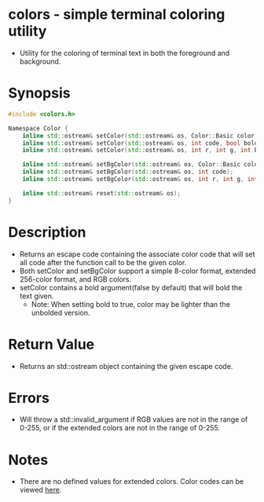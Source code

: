 # colors - simple terminal coloring utility
- Utility for the coloring of terminal text in both the foreground and background.
# Synopsis
```cpp
#include <colors.h>

Namespace Color {
    inline std::ostream& setColor(std::ostream& os, Color::Basic color, bool bold = false);
    inline std::ostream& setColor(std::ostream& os, int code, bool bold = false);
    inline std::ostream& setColor(std::ostream& os, int r, int g, int b, bool bold = false);

    inline std::ostream& setBgColor(std::ostream& os, Color::Basic color);
    inline std::ostream& setBgColor(std::ostream& os, int code);
    inline std::ostream& setBgColor(std::ostream& os, int r, int g, int b);

    inline std::ostream& reset(std::ostream& os);
}
```

# Description
- Returns an escape code containing the associate color code that will set all code after the function call to be the given color. 
- Both setColor and setBgColor support a simple 8-color format, extended 256-color format, and RGB colors.
- setColor contains a bold argument(false by default) that will bold the text given.
    - Note: When setting bold to true, color may be lighter than the unbolded version.

# Return Value
- Returns an std::ostream object containing the given escape code.

# Errors
- Will throw a std::invalid_argument if RGB values are not in the range of 0-255, or if the extended colors are  not in the range of 0-255.

# Notes
- There are no defined values for extended colors. Color codes can be viewed [here](https://misc.flogisoft.com/bash/tip_colors_and_formatting#colors1).

